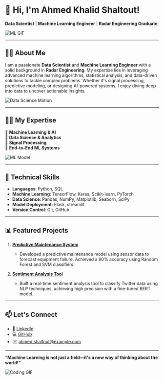 # 👋 Hi, I'm Ahmed Khalid Shaltout!

**Data Scientist** | **Machine Learning Engineer** | **Radar Engineering Graduate**

![ML GIF](https://media.giphy.com/media/26tn33aiTi1jkl6H6/giphy.gif)

---

## 👨‍💻 About Me

I am a passionate **Data Scientist** and **Machine Learning Engineer** with a solid background in **Radar Engineering**. My expertise lies in leveraging advanced machine learning algorithms, statistical analysis, and data-driven solutions to tackle complex problems. Whether it's signal processing, predictive modeling, or designing AI-powered systems, I enjoy diving deep into data to uncover actionable insights.

![Data Science Motion](https://media.giphy.com/media/WVNnyv96C3iltOFutg/giphy.gif?cid=790b7611mefd2xdq357rva7snk3wttf2wiqmhrcowoes8wm2&ep=v1_gifs_search&rid=giphy.gif&ct=g)

---

## 🧑‍🏫 My Expertise

🔹 **Machine Learning & AI**  
🔹 **Data Science & Analytics**  
🔹 **Signal Processing**  
🔹 **End-to-End ML Systems**  

![ML Model](https://media.giphy.com/media/NsBknNwmmWE8WU1q2U/giphy.gif?cid=790b7611zla13pu8fl6s123wfp3pfa9fd9bdks3z4dso8jk9&ep=v1_gifs_search&rid=giphy.gif&ct=g)

---

## 🚀 Technical Skills

- **Languages**: Python, SQL 
- **Machine Learning**: TensorFlow, Keras, Scikit-learn, PyTorch  
- **Data Science**: Pandas, NumPy, Matplotlib, Seaborn, SciPy  
- **Model Deployment**: Flask, streamlit  
- **Version Control**: Git, GitHub  

---

## 📊 Featured Projects

1. **[Predictive Maintenance System](#)**  
   - Developed a predictive maintenance model using sensor data to forecast equipment failure. Achieved a 90% accuracy using Random Forest and SVM classifiers.

2. **[Sentiment Analysis Tool](#)**  
   - Built a real-time sentiment analysis tool to classify Twitter data using NLP techniques, achieving high precision with a fine-tuned BERT model.

---

## 📫 Let's Connect

- 💼 [LinkedIn](www.linkedin.com/in/ahmedshaltoot)  
- 💻 [GitHub](https://github.com/your-github-profile)  
- ✉️ ahmed.shaltout@example.com

---

**“Machine Learning is not just a field—it's a new way of thinking about the world!”**

![Coding GIF](https://media.giphy.com/media/ZVik7pBtu9dNS/giphy.gif)
